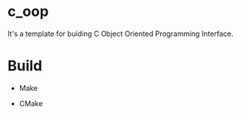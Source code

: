 # c_oop
It's a  template for  buiding C Object Oriented Programming Interface.

# Build
* Make



* CMake
